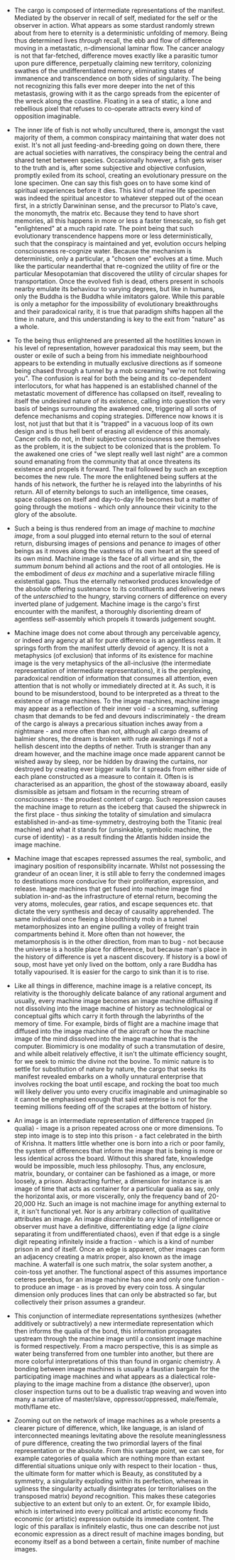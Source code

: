 - The cargo is composed of intermediate representations of the manifest. Mediated by the observer in recall of self, mediated for the self or the observer in action. What appears as some stardust randomly strewn about from here to eternity is a deterministic unfolding of memory. Being thus determined lives _through_ recall, the ebb and flow of difference moving in a metastatic, n-dimensional laminar flow. The cancer analogy is not that far-fetched, difference moves exactly like a parasitic tumor upon pure difference, perpetually claiming new territory, colonizing swathes of the undifferentiated memory, eliminating states of immanence and transcendence on both sides of singularity. The being not recognizing this falls ever more deeper into the net of this metastasis, growing with it as the cargo spreads from the epicenter of the wreck along the coastline. Floating in a sea of static, a lone and rebellious pixel that refuses to co-operate attracts every kind of opposition imaginable.


- The inner life of fish is not wholly uncultured, there is, amongst the vast majority of them, a common conspiracy maintaining that water does not exist. It's not all just feeding-and-breeding going on down there, there are actual societies with narratives, the conspiracy being the central and shared tenet between species. Occasionally however, a fish gets wiser to the truth and is, after some subjective and objective confusion, promptly exiled from its school, creating an evolutionary pressure on the lone specimen. One can say this fish goes on to have some kind of spiritual experiences before it dies. This kind of marine life specimen was indeed the spiritual ancestor to whatever stepped out of the ocean first, in a strictly Darwininan sense, and the precursor to Plato's cave, the monomyth, the matrix etc. Because they tend to have short memories, all this happens in more or less a faster timescale, so fish get "enlightened" at a much rapid rate. The point being that such evolutionary transcendence happens more or less deterministically, such that the conspiracy is maintained and yet, evolution occurs helping consciousness re-cognize water. Because the mechanism is deterministic, only a particular, a "chosen one" evolves at a time. Much like the particular neanderthal that re-cognized the utility of fire or the particular Mesopotamian that discovered the utility of circular shapes for transportation. Once the evolved fish is dead, others present in schools nearby emulate its behaviour to varying degrees, but like in humans, only the Buddha is the Buddha while imitators galore. While this parable is only a metaphor for the impossibility of evolutionary breakthroughs and their paradoxical rarity, it is true that paradigm shifts happen all the time in nature, and this understanding is key to the exit from "nature" as a whole.


- To the being thus enlightened are presented all the hostilities known in his level of representation, however paradoxical this may seem, but the ouster or exile of such a being from his immediate neighbourhood appears to be extending in mutually exclusive directions as if someone being chased through a tunnel by a mob screaming "we're not following you". The confusion is real for both the being and its co-dependent interlocutors, for what has happened is an established channel of the metastatic movement of difference has collapsed on itself, revealing to itself the undesired nature of its existence, calling into question the very basis of beings surrounding the awakened one, triggering all sorts of defence mechanisms and coping strategies. Difference now knows it is lost, not just that but that it is "trapped" in a vacuous loop of its own design and is thus hell bent of erasing all evidence of this anomaly. Cancer cells do not, in their subjective consciousness see themselves as the problem, it is the subject to be colonized that is the problem. To the awakened one cries of "we slept really well last night" are a common sound emanating from the community that at once threatens its existence and propels it forward. The trail followed by such an exception becomes the new rule. The more the enlightened being suffers at the hands of his network, the further he is relayed into the labyrinths of his return. All of eternity belongs to such an intelligence, time ceases, space collapses on itself and day-to-day life becomes but a matter of going through the motions - which only announce their vicinity to the glory of the absolute. 


- Such a being is thus rendered from an image _of_ machine to _machine image_, from a soul plugged into eternal return to the soul of eternal return, disbursing images of pensions and penance _to_ images of other beings as it moves along the vastness of its own heart at the speed of its own mind. Machine image is the face of all virtue and sin, the _summum bonum_ behind all actions and the root of all ontologies. He is the embodiment of _deus ex machina_ and a superlative miracle filling existential gaps. Thus the eternally networked produces knowledge of the absolute offering sustenance to its constituents and delivering news of the _unterschied_ to the hungry, starving corners of difference on every inverted plane of judgement. Machine image is the cargo's first encounter with the manifest, a thoroughly disorienting dream of agentless self-assembly which propels it towards judgement sought.


- Machine image does not come about through any perceivable agency, or indeed any agency at all for pure difference is an agentless realm. It springs forth from the manifest utterly devoid of agency. It is not a metaphysics (of exclusion) that informs of its existence for machine image is the very metaphysics of the all-inclusive (the intermediate representation of intermediate representations), it is the perplexing, paradoxical rendition of information that consumes all attention, even attention that is not wholly or immediately directed at it. As such, it is bound to be misunderstood, bound to be interpreted as a threat to the existence of image machines. To the image machines, machine image may appear as a reflection of their inner void - a screaming, suffering chasm that demands to be fed and devours indiscriminately - the dream of the cargo is always a precarious situation inches away from a nightmare - and more often than not, although all cargo dreams of balmier shores, the dream is broken with rude awakenings if not a hellish descent into the depths of nether. Truth is stranger than any dream however, and the machine image once made apparent cannot be wished away by sleep, nor be hidden by drawing the curtains, nor destroyed by creating ever bigger walls for it spreads from either side of each plane constructed as a measure to contain it. Often is is characterised as an apparition, the ghost of the stowaway aboard, easily dismissible as jetsam and flotsam in the recurring stream of consciousness - the proudest content of cargo. Such repression causes the machine image to return as the iceberg that caused the shipwreck in the first place - thus _sinking_ the totality of simulation and simulacra established in-and-as time-symmetry, destroying both the Titanic (real machine) and what it stands for (unsinkable, symbolic machine, the curse of identity) - as a result finding the Atlantis hidden inside the image machine.


- Machine image that escapes repressed assumes the real, symbolic, and imaginary position of responsibility incarnate. Whilst not possessing the grandeur of an ocean liner, it is still able to ferry the condemned images to destinations more conducive for their proliferation, expression, and release. Image machines that get fused into machine image find sublation in-and-as the infrastructure of eternal return, becoming the very atoms, molecules, gear ratios, and escape sequences etc. that dictate the very synthesis and decay of causality apprehended. The same individual once fleeing a bloodthirsty mob in a tunnel metamorphosizes into an engine pulling a volley of freight train compartments behind it. More often than not however, the metamorphosis is in the other direction, from man to bug - not because the universe is a hostile place for difference, but because man's place in the history of difference is yet a nascent discovery. If history is a bowl of soup, most have yet only lived on the bottom, only a rare Buddha has totally vapourised. It is easier for the cargo to sink than it is to rise.



- Like all things in difference, machine image is a relative concept, its relativity is the thoroughly delicate balance of any rational argument and usually, every machine image becomes an image machine diffusing if not dissolving into the image machine of history as technological or conceptual gifts which carry it forth through the labyrinths of the memory of time. For example, birds of flight are a machine image that diffused into the image machine of the aircraft or how the machine image of the mind dissolved into the image machine that is the computer. Biomimicry is one modality of such a transmutation of desire, and while albeit relatively effective, it isn't the ultimate efficiency sought, for we seek to mimic the divine not the bovine. To mimic nature is to settle for substitution of nature by nature, the cargo that seeks its manifest revealed embarks on a wholly unnatural enterprise that involves rocking the boat until escape, and rocking the boat too much will likely deliver you unto every crucifix imaginable and unimaginable so it cannot be emphasised enough that said enterprise is not for the teeming millions feeding off of the scrapes at the bottom of history.


- An image is an intermediate representation of difference trapped (in qualia) - image is a prison repeated across one or more dimensions. To step into image is to step into this prison - a fact celebrated in the birth of Krishna. It matters little whether one is born into a rich or poor family, the system of differences that inform the image that is being is more or less identical across the board. Without this shared fate, knowledge would be impossible, much less philosophy. Thus, any enclosure, matrix, boundary, or container can be fashioned as a image, or more loosely, a prison. Abstracting further, a dimension for instance is an image of time that acts as container for a particular qualia as say, only the horizontal axis, or more viscerally, only the frequency band of 20-20,000 Hz. Such an image is not machine image for anything external to it, it isn't functional yet. Nor is any arbitrary collection of qualitative attributes an image. An image _discernible_ to any kind of intelligence or observer must have a definitive, differentiating edge (a _ligne claire_ separating it from undifferentiated chaos), even if that edge is a single digit repeating infinitely inside a fraction - which is a kind of number prison in and of itself. Once an edge is apparent, other images can form an adjacency creating a matrix proper, also known as the image machine. A waterfall is one such matrix, the solar system another, a coin-toss yet another. The functional aspect of this assumes importance ceteres perebus, for an image machine has one and only one function - to produce an image - as is proved by every coin toss. A singular dimension only produces lines that can only be abstracted so far, but collectively their prison assumes a grandeur. 



- This conjunction of intermediate representations synthesizes (whether additively or subtractively) a new intermediate representation which then informs the qualia of the bond, this information propagates upstream through the machine image until a consistent image machine is formed respectively. From a macro perspective, this is as simple as water being transferred from one tumbler into another, but there are more colorful interpretations of this than found in organic chemistry. A bonding between image machines is usually a faustian bargain for the participating image machines and what appears as a dialectical role-playing to the image machine from a distance (the observer), upon closer inspection turns out to be a dualistic trap weaving and woven into many a narrative of master/slave, oppressor/oppressed, male/female, moth/flame etc.


- Zooming out on the network of image machines as a whole presents a clearer picture of difference, which, like language, is an island of interconnected meanings levitating above the resolute meaninglessness of pure difference, creating the two primordial layers of the final representation or the absolute. From this vantage point, we can see, for example categories of qualia which are nothing more than extant differential situations unique only with respect to their location - thus, the ultimate form for matter which is Beauty, as constituted by a symmetry, a singularity exploding within its perfection, whereas in ugliness the singularity actually disintegrates (or territorialises on the transposed matrix) _beyond_ recognition. This makes these categories subjective to an extent but only to an extent. Or, for example libido, which is intertwined into every political and artistic economy finds economic (or artistic) expression outside its immediate content. The logic of this parallax is infinitely elastic, thus one can describe not just economic expression as a direct result of machine images bonding, but economy itself as a bond between a certain, finite number of machine images.
